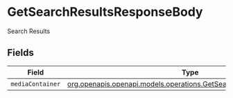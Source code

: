 # GetSearchResultsResponseBody

Search Results


## Fields

| Field                                                                                                                              | Type                                                                                                                               | Required                                                                                                                           | Description                                                                                                                        |
| ---------------------------------------------------------------------------------------------------------------------------------- | ---------------------------------------------------------------------------------------------------------------------------------- | ---------------------------------------------------------------------------------------------------------------------------------- | ---------------------------------------------------------------------------------------------------------------------------------- |
| `mediaContainer`                                                                                                                   | [org.openapis.openapi.models.operations.GetSearchResultsMediaContainer](../../models/operations/GetSearchResultsMediaContainer.md) | :heavy_minus_sign:                                                                                                                 | N/A                                                                                                                                |